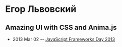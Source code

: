 # Егор Львовский

## Amazing UI with CSS and Anima.js
- 2013 Mar 02 -- [JavaScript Frameworks Day 2013](https://frameworksdays.com/event/js-frameworks-day-2013/review/Amazing-UI-with-CSS-and-Anima-js)    

